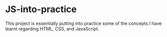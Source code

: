 # JS-into-practice

This project is essentially putting into practice some of the concepts I have learnt regarding HTML, CSS, and JavaScript. 
